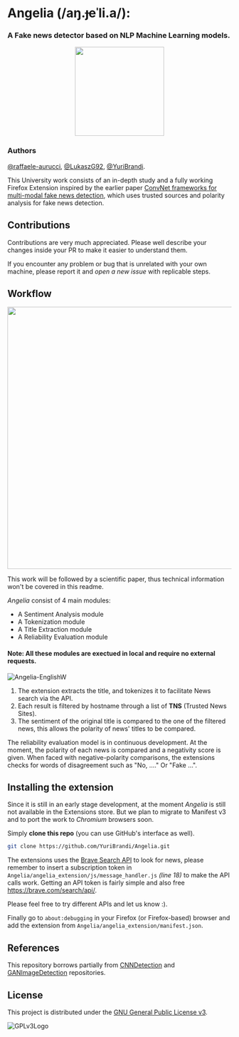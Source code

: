 # Angelia (/aŋ.ɟeˈli.a/):

### A Fake news detector based on NLP Machine Learning models.

<p align='center'> 
    <img src=https://github.com/YuriBrandi/Angelia/assets/52039988/fe187280-24c1-4878-b211-98daf4e485d4 width=200>
</p>

### Authors
[@raffaele-aurucci](https://github.com/raffaele-aurucci), [@LukaszG92](https://github.com/LukaszG92), [@YuriBrandi](https://github.com/YuriBrandi).

This University work consists of an in-depth study and a fully working Firefox Extension inspired by the earlier paper [ConvNet frameworks for multi-modal fake news detection](https://link.springer.com/article/10.1007/s10489-021-02345-y), which uses trusted sources and polarity analysis for fake news detection.

## Contributions

Contributions are very much appreciated. Please well describe your changes inside your PR to make it easier to understand them.

If you encounter any problem or bug that is unrelated with your own machine, please report it and *open a new issue* with replicable steps. 

## Workflow

<p align='center'> 
    <img width="589" src="https://github.com/YuriBrandi/Angelia/assets/52039988/d2ceddf1-c1dd-48be-8d79-4f3a8e19a937">
</p>

This work will be followed by a scientific paper, thus technical information won't be covered in this readme.

*Angelia* consist of 4 main modules:

- A Sentiment Analysis module
- A Tokenization module
- A Title Extraction module
- A Reliability Evaluation module

#### Note: All these modules are exectued in local and require no external requests.

![Angelia-EnglishW](https://github.com/YuriBrandi/Angelia/assets/52039988/d11fe413-e9fe-46cd-95db-cb13eaf21fb1)

1. The extension extracts the title, and tokenizes it to facilitate News search via the API.
2. Each result is filtered by hostname through a list of **TNS** (Trusted News Sites).
3. The sentiment of the original title is compared to the one of the filtered news, this allows the polarity of news' titles to be compared.

The reliability evaluation model is in continuous development. At the moment, the polarity of each news is compared and a negativity score is given. When faced with negative-polarity comparisons, the extensions checks for words of disagreement such as "No, ...." Or "Fake ...".

## Installing the extension 

Since it is still in an early stage development, at the moment *Angelia* is still not available in the Extensions store. But we plan to migrate to Manifest v3 and to port the work to *Chromium* browsers soon.

Simply **clone this repo** (you can use GitHub's interface as well).
 ```bash 
git clone https://github.com/YuriBrandi/Angelia.git
```

The extensions uses the [Brave Search API](https://brave.com/search/api/) to look for news,
please remember to insert a subscription token in ```Angelia/angelia_extension/js/message_handler.js``` *(line 18)* to make the API calls work.
Getting an API token is fairly simple and also free https://brave.com/search/api/.

Please feel free to try different APIs and let us know :).

Finally go to ```about:debugging``` in your Firefox (or Firefox-based) browser and add the extension from ```Angelia/angelia_extension/manifest.json```.

## References
This repository borrows partially from [CNNDetection](https://github.com/PeterWang512/CNNDetection) and [GANImageDetection](https://github.com/grip-unina/GANimageDetection) repositories.

## License

This project is distributed under the [GNU General Public License v3](LICENSE).

![GPLv3Logo](https://www.gnu.org/graphics/gplv3-127x51.png)
